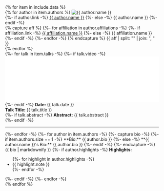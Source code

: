 <div class="talks">
    {% for item in include.data %}
    <div class="talk" id="{{ item.talk-id }}">
        <div class="speakerInfo"> 
        {% for author in item.authors %}
            <img alt="{{ author.name }}" src="{{ author.img }}"><br>
            {%- if author.link -%}
                <a href="{{ author.link }}" target="_blank">{{ author.name }}</a>
            {%- else -%}
                {{ author.name }}
            {%- endif -%}
            <br>
            {% capture aff %}
            {%- for affiliation in author.affiliations -%}
                {%- if affiliation.link -%}
                    <a href="{{ affiliation.link }}" target="_blank">{{ affiliation.name }}</a>
                {%- else -%}
                    {{ affiliation.name }}
                {%- endif -%}
                <!-- DELIMITER -->
            {%- endfor -%}
            {% endcapture %}
            {{ aff | split: "<!-- DELIMITER -->" | join: ", " }}
            <br>
        {% endfor %}
        </div>
        <div class="talkInfo">
            {%- for talk in item.talks -%}
                {%- if talk.video -%}
                    <iframe width="100%" src="{{ talk.video }}" frameborder="0" allow="accelerometer; autoplay; clipboard-write; encrypted-media; gyroscope; picture-in-picture" allowfullscreen></iframe>
                    <br>
                {%- endif -%}
                <strong> Date: </strong> {{ talk.date }} <br>
                <strong> Talk Title: </strong> {{ talk.title }} <br>
                {%- if talk.abstract -%} <strong> Abstract: </strong> {{ talk.abstract }} <br> {%- endif -%}
                <hr>
            {%- endfor -%}
            {%- for author in item.authors -%}
                {%- capture bio -%}
                {%- if item.authors.size == 1 -%} **Bio:** {{ author.bio }}
                {%- else -%} **{{ author.name }}'s Bio:** {{ author.bio }} 
                {%- endif -%}
                {%- endcapture -%}
                {{ bio | markdownify }}
                {%- if author.highlights -%}
                    <strong> Highlights: </strong>
                    <ul>
                    {%- for highlight in author.highlights -%}
                        <li>{{ highlight.note }}</li>
                    {%- endfor -%}
                    </ul>
                {%- endif -%}
            {%- endfor -%}
        </div>
    </div>
    {% endfor %}
</div>